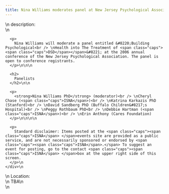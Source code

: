 ```yaml
---
title: Nina Williams moderates panel at New Jersey Psychological Association
---
```


<div class="flexinode-body flexinode-2">
  <div class="flexinode-textarea-1">
    <div class="form-item">
      \n <label>description:</label><br /> \n 
      
      <p>
        Nina Williams will moderate a panel entitled &#8220;Building Psychological<br /> \nHealth into The Treatment of <span class="caps"><span class="caps">DSD</span></span>&#8221; at the 2006 annual conference of the New Jersey Psychological Association. The panel is open to conference registrants.
      </p>\n\n\n
      
      <h2>
        Panelists
      </h2>\n\n
      
      <p>
        <strong>Nina Williams PhD</strong> (moderator)<br /> \nCheryl Chase (<span class="caps">ISNA</span>)<br /> \nKatrina Karkazis PhD (Stanford)<br /> \nDavid Sandberg PhD (Buffalo Children&#8217;s Hospital)<br /> \nPeggy Rothbaum PhD<br /> \nDebbie Hartman (<span class="caps">ISNA</span>)<br /> \nErin Anthony (Cares Foundation)
      </p>\n\n\n\n
      
      <p>
        Standard disclaimer: Items posted at the <span class="caps"><span class="caps">ISNA</span> </span>events site are provided as a public service, and are not necessarily sponsored or endorsed by <span class="caps"><span class="caps">ISNA</span>.</span> To suggest an event for posting, go to the contact <span class="caps"><span class="caps">ISNA</span> </span>box at the upper right side of this screen.
      </p>\n
    </div>\n
  </div>
  
  <div class="flexinode-textfield-2">
    <div class="form-item">
      \n <label>Location:</label><br /> \n <span class="caps">TBA</span>\n
    </div>\n
  </div>
</div>
